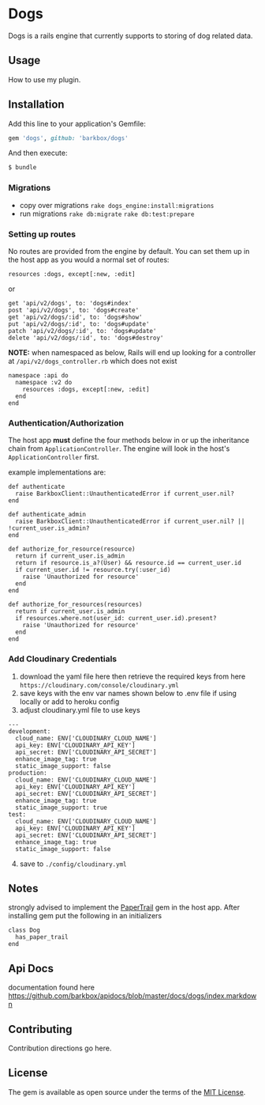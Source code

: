 # Dogs
Dogs is a rails engine that currently supports to storing of dog related data.

## Usage
How to use my plugin.

## Installation
Add this line to your application's Gemfile:

```ruby
gem 'dogs', github: 'barkbox/dogs'
```

And then execute:
```bash
$ bundle
```

### Migrations

- copy over migrations
    `rake dogs_engine:install:migrations`
- run migrations
  `rake db:migrate`
  `rake db:test:prepare`

### Setting up routes
No routes are provided from the engine by default. You can set them up in the host app as you would a normal set of routes: 
```
resources :dogs, except[:new, :edit]
```
or
```
get 'api/v2/dogs', to: 'dogs#index'
post 'api/v2/dogs', to: 'dogs#create'
get 'api/v2/dogs/:id', to: 'dogs#show'
put 'api/v2/dogs/:id', to: 'dogs#update'
patch 'api/v2/dogs/:id', to: 'dogs#update'
delete 'api/v2/dogs/:id', to: 'dogs#destroy'
```
**NOTE:**
when namespaced as below, Rails will end up looking for a controller at `/api/v2/dogs_controller.rb` which does not exist
```
namespace :api do
  namespace :v2 do
    resources :dogs, except[:new, :edit]
  end
end
```
### Authentication/Authorization
  The host app **must** define the four methods below in or up the inheritance chain from `ApplicationController`. The engine will look in the host's `ApplicationController` first.

  example implementations are:  

  ```
  def authenticate
    raise BarkboxClient::UnauthenticatedError if current_user.nil?
  end
  ```
  ```
  def authenticate_admin
    raise BarkboxClient::UnauthenticatedError if current_user.nil? || !current_user.is_admin?
  end
  ```
  ```
  def authorize_for_resource(resource)
    return if current_user.is_admin
    return if resource.is_a?(User) && resource.id == current_user.id
    if current_user.id != resource.try(:user_id)
      raise 'Unauthorized for resource'
    end
  end
  ```

  ```
  def authorize_for_resources(resources)
    return if current_user.is_admin
    if resources.where.not(user_id: current_user.id).present?
      raise 'Unauthorized for resource'
    end
  end
  ```
### Add Cloudinary Credentials

1) download the yaml file here then retrieve the required keys from here `https://cloudinary.com/console/cloudinary.yml`
2) save keys with the env var names shown below to .env file if using locally or add to heroku config
3) adjust cloudinary.yml file to use keys
```
---
development:
  cloud_name: ENV['CLOUDINARY_CLOUD_NAME']
  api_key: ENV['CLOUDINARY_API_KEY']
  api_secret: ENV['CLOUDINARY_API_SECRET']
  enhance_image_tag: true
  static_image_support: false
production:
  cloud_name: ENV['CLOUDINARY_CLOUD_NAME']
  api_key: ENV['CLOUDINARY_API_KEY']
  api_secret: ENV['CLOUDINARY_API_SECRET']
  enhance_image_tag: true
  static_image_support: true
test:
  cloud_name: ENV['CLOUDINARY_CLOUD_NAME']
  api_key: ENV['CLOUDINARY_API_KEY']
  api_secret: ENV['CLOUDINARY_API_SECRET']
  enhance_image_tag: true
  static_image_support: false
```
4) save to `./config/cloudinary.yml`

## Notes 
  strongly advised to implement the [PaperTrail](https://github.com/airblade/paper_trail) gem in the host app. After installing gem put the following in an initializers
  ```
  class Dog
    has_paper_trail
  end
  ```
## Api Docs
documentation found here https://github.com/barkbox/apidocs/blob/master/docs/dogs/index.markdown

## Contributing
Contribution directions go here.

## License
The gem is available as open source under the terms of the [MIT License](http://opensource.org/licenses/MIT).
